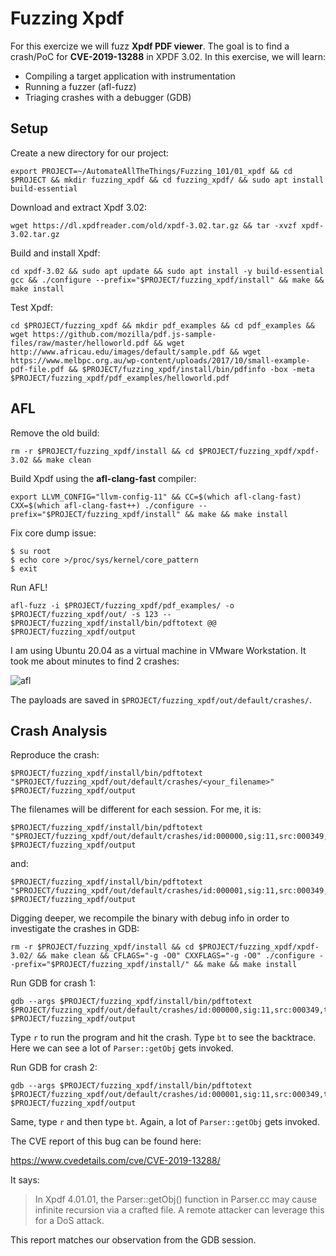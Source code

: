 # Fuzzing Xpdf

For this exercize we will fuzz **Xpdf PDF viewer**. The goal is to find a crash/PoC for **CVE-2019-13288** in XPDF 3.02. In this exercise, we will learn:

- Compiling a target application with instrumentation
- Running a fuzzer (afl-fuzz)
- Triaging crashes with a debugger (GDB)

## Setup

Create a new directory for our project:

```shell
export PROJECT=~/AutomateAllTheThings/Fuzzing_101/01_xpdf && cd $PROJECT && mkdir fuzzing_xpdf && cd fuzzing_xpdf/ && sudo apt install build-essential
```

Download and extract Xpdf 3.02:

```shell
wget https://dl.xpdfreader.com/old/xpdf-3.02.tar.gz && tar -xvzf xpdf-3.02.tar.gz
```

Build and install Xpdf:

```shell
cd xpdf-3.02 && sudo apt update && sudo apt install -y build-essential gcc && ./configure --prefix="$PROJECT/fuzzing_xpdf/install" && make && make install
```

Test Xpdf:

```shell
cd $PROJECT/fuzzing_xpdf && mkdir pdf_examples && cd pdf_examples && wget https://github.com/mozilla/pdf.js-sample-files/raw/master/helloworld.pdf && wget http://www.africau.edu/images/default/sample.pdf && wget https://www.melbpc.org.au/wp-content/uploads/2017/10/small-example-pdf-file.pdf && $PROJECT/fuzzing_xpdf/install/bin/pdfinfo -box -meta $PROJECT/fuzzing_xpdf/pdf_examples/helloworld.pdf
```

## AFL

Remove the old build:

```shell
rm -r $PROJECT/fuzzing_xpdf/install && cd $PROJECT/fuzzing_xpdf/xpdf-3.02 && make clean
```

Build Xpdf using the **afl-clang-fast** compiler:

```shell
export LLVM_CONFIG="llvm-config-11" && CC=$(which afl-clang-fast) CXX=$(which afl-clang-fast++) ./configure --prefix="$PROJECT/fuzzing_xpdf/install" && make && make install
```

Fix core dump issue:

```shell
$ su root
$ echo core >/proc/sys/kernel/core_pattern
$ exit
```

Run AFL!

```shell
afl-fuzz -i $PROJECT/fuzzing_xpdf/pdf_examples/ -o $PROJECT/fuzzing_xpdf/out/ -s 123 -- $PROJECT/fuzzing_xpdf/install/bin/pdftotext @@ $PROJECT/fuzzing_xpdf/output
```

I am using Ubuntu 20.04 as a virtual machine in VMware Workstation. It took me about  minutes to find 2 crashes:

![afl]()

The payloads are saved in `$PROJECT/fuzzing_xpdf/out/default/crashes/`.

## Crash Analysis

Reproduce the crash:

```shell
$PROJECT/fuzzing_xpdf/install/bin/pdftotext "$PROJECT/fuzzing_xpdf/out/default/crashes/<your_filename>" $PROJECT/fuzzing_xpdf/output
```

The filenames will be different for each session. For me, it is:

```shell
$PROJECT/fuzzing_xpdf/install/bin/pdftotext "$PROJECT/fuzzing_xpdf/out/default/crashes/id:000000,sig:11,src:000349,time:236891,execs:136205,op:havoc,rep:16" $PROJECT/fuzzing_xpdf/output
```

and:

```shell
$PROJECT/fuzzing_xpdf/install/bin/pdftotext "$PROJECT/fuzzing_xpdf/out/default/crashes/id:000001,sig:11,src:000349,time:282507,execs:161195,op:havoc,rep:16" $PROJECT/fuzzing_xpdf/output
```

Digging deeper, we recompile the binary with debug info in order to investigate the crashes in GDB:

```shell
rm -r $PROJECT/fuzzing_xpdf/install && cd $PROJECT/fuzzing_xpdf/xpdf-3.02/ && make clean && CFLAGS="-g -O0" CXXFLAGS="-g -O0" ./configure --prefix="$PROJECT/fuzzing_xpdf/install/" && make && make install
```

Run GDB for crash 1:

```shell
gdb --args $PROJECT/fuzzing_xpdf/install/bin/pdftotext $PROJECT/fuzzing_xpdf/out/default/crashes/id:000000,sig:11,src:000349,time:236891,execs:136205,op:havoc,rep:16 $PROJECT/fuzzing_xpdf/output
```

Type `r` to run the program and hit the crash. Type `bt` to see the backtrace. Here we can see a lot of `Parser::getObj` gets invoked.

Run GDB for crash 2:

```shell
gdb --args $PROJECT/fuzzing_xpdf/install/bin/pdftotext $PROJECT/fuzzing_xpdf/out/default/crashes/id:000001,sig:11,src:000349,time:282507,execs:161195,op:havoc,rep:16 $PROJECT/fuzzing_xpdf/output
```

Same, type `r` and then type `bt`. Again, a lot of `Parser::getObj` gets invoked.

The CVE report of this bug can be found here:

https://www.cvedetails.com/cve/CVE-2019-13288/

It says:

> In Xpdf 4.01.01, the Parser::getObj() function in Parser.cc may cause infinite recursion via a crafted file. A remote attacker can leverage this for a DoS attack.

This report matches our observation from the GDB session.
